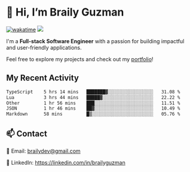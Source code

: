 # 👋 Hi, I’m Braily Guzman
[![wakatime](https://wakatime.com/badge/user/78b9a827-5162-4c58-9330-4ea970cf6de4.svg)](https://wakatime.com/@78b9a827-5162-4c58-9330-4ea970cf6de4)
![](https://komarev.com/ghpvc/?username=brailyguzman)

I'm a **Full-stack Software Engineer** with a passion for building impactful and user-friendly applications.

Feel free to explore my projects and check out my [portfolio](https://braily.dev)!


## My Recent Activity
<!--START_SECTION:waka-->

```txt
TypeScript    5 hrs 14 mins   ███████▓░░░░░░░░░░░░░░░░░   31.08 %
Lua           3 hrs 44 mins   █████▓░░░░░░░░░░░░░░░░░░░   22.22 %
Other         1 hr 56 mins    ███░░░░░░░░░░░░░░░░░░░░░░   11.51 %
JSON          1 hr 46 mins    ██▓░░░░░░░░░░░░░░░░░░░░░░   10.49 %
Markdown      58 mins         █▒░░░░░░░░░░░░░░░░░░░░░░░   05.76 %
```

<!--END_SECTION:waka-->

## 📫 Contact
📧 Email: brailydev@gmail.com

🔗 LinkedIn: https://linkedin.com/in/brailyguzman
